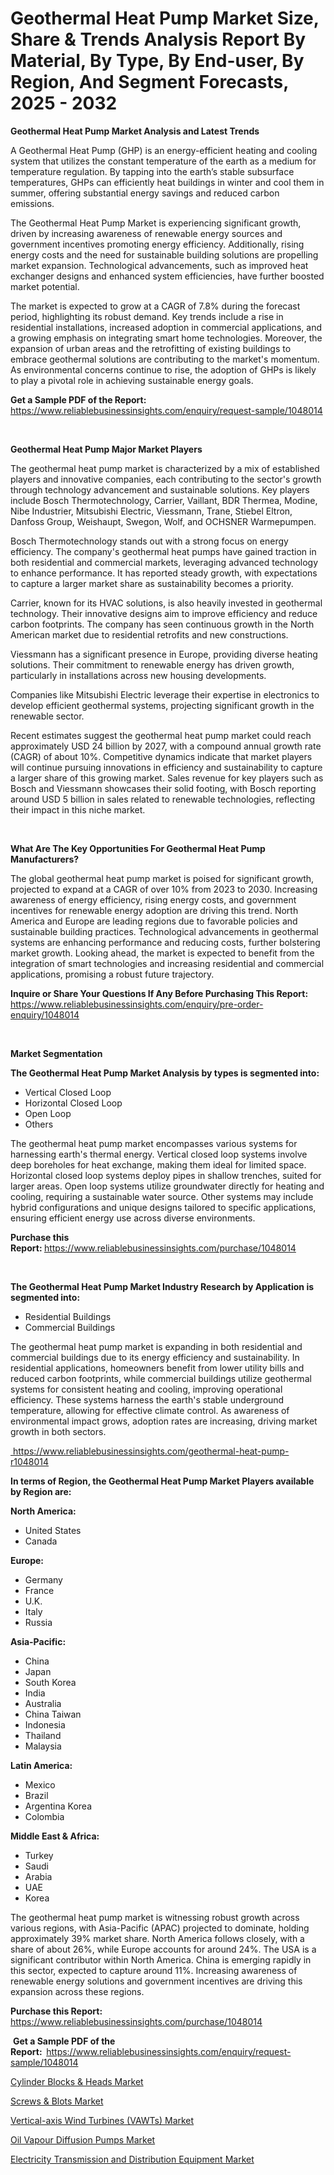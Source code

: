 <p><h1>Geothermal Heat Pump Market Size, Share & Trends Analysis Report By Material, By Type, By End-user, By Region, And Segment Forecasts, 2025 - 2032</h1></p><p><strong>Geothermal Heat Pump Market Analysis and Latest Trends</strong></p>
<p><p>A Geothermal Heat Pump (GHP) is an energy-efficient heating and cooling system that utilizes the constant temperature of the earth as a medium for temperature regulation. By tapping into the earth’s stable subsurface temperatures, GHPs can efficiently heat buildings in winter and cool them in summer, offering substantial energy savings and reduced carbon emissions. </p><p>The Geothermal Heat Pump Market is experiencing significant growth, driven by increasing awareness of renewable energy sources and government incentives promoting energy efficiency. Additionally, rising energy costs and the need for sustainable building solutions are propelling market expansion. Technological advancements, such as improved heat exchanger designs and enhanced system efficiencies, have further boosted market potential.</p><p>The market is expected to grow at a CAGR of 7.8% during the forecast period, highlighting its robust demand. Key trends include a rise in residential installations, increased adoption in commercial applications, and a growing emphasis on integrating smart home technologies. Moreover, the expansion of urban areas and the retrofitting of existing buildings to embrace geothermal solutions are contributing to the market's momentum. As environmental concerns continue to rise, the adoption of GHPs is likely to play a pivotal role in achieving sustainable energy goals.</p></p>
<p><strong>Get a Sample PDF of the Report:&nbsp;</strong> <a href="https://www.reliablebusinessinsights.com/enquiry/request-sample/1048014?utm_campaign=57&utm_medium=2&utm_source=Github&utm_content=ia&utm_term=28022025&utm_id=geothermal-heat-pump">https://www.reliablebusinessinsights.com/enquiry/request-sample/1048014</a></p>
<p>&nbsp;</p>
<p><strong>Geothermal Heat Pump Major Market Players</strong></p>
<p><p>The geothermal heat pump market is characterized by a mix of established players and innovative companies, each contributing to the sector's growth through technology advancement and sustainable solutions. Key players include Bosch Thermotechnology, Carrier, Vaillant, BDR Thermea, Modine, Nibe Industrier, Mitsubishi Electric, Viessmann, Trane, Stiebel Eltron, Danfoss Group, Weishaupt, Swegon, Wolf, and OCHSNER Warmepumpen.</p><p>Bosch Thermotechnology stands out with a strong focus on energy efficiency. The company's geothermal heat pumps have gained traction in both residential and commercial markets, leveraging advanced technology to enhance performance. It has reported steady growth, with expectations to capture a larger market share as sustainability becomes a priority.</p><p>Carrier, known for its HVAC solutions, is also heavily invested in geothermal technology. Their innovative designs aim to improve efficiency and reduce carbon footprints. The company has seen continuous growth in the North American market due to residential retrofits and new constructions.</p><p>Viessmann has a significant presence in Europe, providing diverse heating solutions. Their commitment to renewable energy has driven growth, particularly in installations across new housing developments.</p><p>Companies like Mitsubishi Electric leverage their expertise in electronics to develop efficient geothermal systems, projecting significant growth in the renewable sector. </p><p>Recent estimates suggest the geothermal heat pump market could reach approximately USD 24 billion by 2027, with a compound annual growth rate (CAGR) of about 10%. Competitive dynamics indicate that market players will continue pursuing innovations in efficiency and sustainability to capture a larger share of this growing market. Sales revenue for key players such as Bosch and Viessmann showcases their solid footing, with Bosch reporting around USD 5 billion in sales related to renewable technologies, reflecting their impact in this niche market.</p></p>
<p>&nbsp;</p>
<p><strong>What Are The Key Opportunities For Geothermal Heat Pump Manufacturers?</strong></p>
<p><p>The global geothermal heat pump market is poised for significant growth, projected to expand at a CAGR of over 10% from 2023 to 2030. Increasing awareness of energy efficiency, rising energy costs, and government incentives for renewable energy adoption are driving this trend. North America and Europe are leading regions due to favorable policies and sustainable building practices. Technological advancements in geothermal systems are enhancing performance and reducing costs, further bolstering market growth. Looking ahead, the market is expected to benefit from the integration of smart technologies and increasing residential and commercial applications, promising a robust future trajectory.</p></p>
<p><strong>Inquire or Share Your Questions If Any Before Purchasing This Report:</strong> <a href="https://www.reliablebusinessinsights.com/enquiry/pre-order-enquiry/1048014?utm_campaign=57&utm_medium=2&utm_source=Github&utm_content=ia&utm_term=28022025&utm_id=geothermal-heat-pump">https://www.reliablebusinessinsights.com/enquiry/pre-order-enquiry/1048014</a></p>
<p>&nbsp;</p>
<p><strong>Market Segmentation</strong></p>
<p><strong>The Geothermal Heat Pump Market Analysis by types is segmented into:</strong></p>
<p><ul><li>Vertical Closed Loop</li><li>Horizontal Closed Loop</li><li>Open Loop</li><li>Others</li></ul></p>
<p><p>The geothermal heat pump market encompasses various systems for harnessing earth's thermal energy. Vertical closed loop systems involve deep boreholes for heat exchange, making them ideal for limited space. Horizontal closed loop systems deploy pipes in shallow trenches, suited for larger areas. Open loop systems utilize groundwater directly for heating and cooling, requiring a sustainable water source. Other systems may include hybrid configurations and unique designs tailored to specific applications, ensuring efficient energy use across diverse environments.</p></p>
<p><strong>Purchase this Report:&nbsp;</strong><a href="https://www.reliablebusinessinsights.com/purchase/1048014?utm_campaign=57&utm_medium=2&utm_source=Github&utm_content=ia&utm_term=28022025&utm_id=geothermal-heat-pump">https://www.reliablebusinessinsights.com/purchase/1048014</a></p>
<p>&nbsp;</p>
<p><strong>The Geothermal Heat Pump Market Industry Research by Application is segmented into:</strong></p>
<p><ul><li>Residential Buildings</li><li>Commercial Buildings</li></ul></p>
<p><p>The geothermal heat pump market is expanding in both residential and commercial buildings due to its energy efficiency and sustainability. In residential applications, homeowners benefit from lower utility bills and reduced carbon footprints, while commercial buildings utilize geothermal systems for consistent heating and cooling, improving operational efficiency. These systems harness the earth's stable underground temperature, allowing for effective climate control. As awareness of environmental impact grows, adoption rates are increasing, driving market growth in both sectors.</p></p>
<p><a href="https://www.reliablebusinessinsights.com/geothermal-heat-pump-r1048014?utm_campaign=57&utm_medium=2&utm_source=Github&utm_content=ia&utm_term=28022025&utm_id=geothermal-heat-pump">&nbsp;https://www.reliablebusinessinsights.com/geothermal-heat-pump-r1048014</a></p>
<p><strong>In terms of Region, the Geothermal Heat Pump Market Players available by Region are:</strong></p>
<p>
    <p> <strong> North America: </strong>
        <ul>
            <li>United States</li>
            <li>Canada</li>
        </ul>
        </p> 
    <p> <strong> Europe: </strong>
        <ul>
            <li>Germany</li>
            <li>France</li>
            <li>U.K.</li>
            <li>Italy</li>
            <li>Russia</li>
        </ul>
        </p> 
    <p> <strong> Asia-Pacific: </strong>
        <ul>
            <li>China</li>
            <li>Japan</li>
            <li>South Korea</li>
            <li>India</li>
            <li>Australia</li>
            <li>China Taiwan</li>
            <li>Indonesia</li>
            <li>Thailand</li>
            <li>Malaysia</li>
        </ul>
        </p> 
    <p> <strong> Latin America: </strong>
        <ul>
            <li>Mexico</li>
            <li>Brazil</li>
            <li>Argentina Korea</li>
            <li>Colombia</li>
        </ul>
        </p> 
    <p> <strong> Middle East & Africa: </strong>
        <ul>
            <li>Turkey</li>
            <li>Saudi</li>
            <li>Arabia</li>
            <li>UAE</li>
            <li>Korea</li>
        </ul>
    </p>
    </p>
<p><p>The geothermal heat pump market is witnessing robust growth across various regions, with Asia-Pacific (APAC) projected to dominate, holding approximately 39% market share. North America follows closely, with a share of about 26%, while Europe accounts for around 24%. The USA is a significant contributor within North America. China is emerging rapidly in this sector, expected to capture around 11%. Increasing awareness of renewable energy solutions and government incentives are driving this expansion across these regions.</p></p>
<p><strong>Purchase this Report: </strong><a href="https://www.reliablebusinessinsights.com/purchase/1048014?utm_campaign=57&utm_medium=2&utm_source=Github&utm_content=ia&utm_term=28022025&utm_id=geothermal-heat-pump">https://www.reliablebusinessinsights.com/purchase/1048014</a></p>
<p>&nbsp;<strong>Get a Sample PDF of the Report:&nbsp;&nbsp;</strong><a href="https://www.reliablebusinessinsights.com/enquiry/request-sample/1048014?utm_campaign=57&utm_medium=2&utm_source=Github&utm_content=ia&utm_term=28022025&utm_id=geothermal-heat-pump">https://www.reliablebusinessinsights.com/enquiry/request-sample/1048014</a></p>
<p><strong></strong></p>
<p><p><a href="https://github.com/ilonaenterline65/Market-Research-Report-List-1/blob/main/cylinder-blocks-heads-market.md?utm_campaign=57&utm_medium=2&utm_source=Github&utm_content=ia&utm_term=28022025&utm_id=geothermal-heat-pump">Cylinder Blocks & Heads Market</a></p><p><a href="https://github.com/AshrafKhan865/Market-Research-Report-List-1/blob/main/screws-blots-market.md?utm_campaign=57&utm_medium=2&utm_source=Github&utm_content=ia&utm_term=28022025&utm_id=geothermal-heat-pump">Screws & Blots Market</a></p><p><a href="https://github.com/Krish2023na/Market-Research-Report-List-7/blob/main/vertical-axis-wind-turbines-vawts-market.md?utm_campaign=57&utm_medium=2&utm_source=Github&utm_content=ia&utm_term=28022025&utm_id=geothermal-heat-pump">Vertical-axis Wind Turbines (VAWTs) Market</a></p><p><a href="https://github.com/gullattedenna/Market-Research-Report-List-1/blob/main/oil-vapour-diffusion-pumps-market.md?utm_campaign=57&utm_medium=2&utm_source=Github&utm_content=ia&utm_term=28022025&utm_id=geothermal-heat-pump">Oil Vapour Diffusion Pumps Market</a></p><p><a href="https://github.com/bmorecock/Market-Research-Report-List-6/blob/main/electricity-transmission-and-distribution-equipment-market.md?utm_campaign=57&utm_medium=2&utm_source=Github&utm_content=ia&utm_term=28022025&utm_id=geothermal-heat-pump">Electricity Transmission and Distribution Equipment Market</a></p></p>